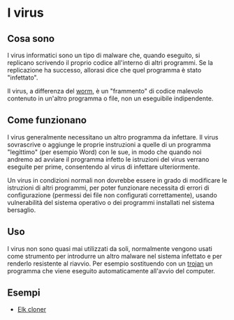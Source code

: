 # I virus
## Cosa sono
I virus informatici sono un tipo di malware che, quando eseguito, si replicano scrivendo il proprio codice all'interno di altri programmi.
Se la replicazione ha successo, allorasi  dice che quel programma è stato "infettato".

Il virus, a differenza del [worm](./worm.md), è un "frammento" di codice malevolo contenuto in un'altro programma o file, non un eseguibile indipendente.

## Come funzionano
I virus generalmente necessitano un altro programma da infettare.
Il virus sovrascrive o aggiunge le proprie instruzioni a quelle di un programma "legittimo" (per esempio Word) con le sue, in modo che  quando noi andremo ad avviare il programma infetto le istruzioni del virus verrano eseguite per prime, consentendo al virus di infettare ulteriormente.

Un virus in condizioni normali non dovrebbe essere in grado di modificare le istruzioni di altri programmi, per poter funzionare necessita di errori di configurazione (permessi dei file non configurati correttamente), usando vulnerabilità del sistema operativo o dei programmi installati nel sistema bersaglio.

## Uso
I virus non sono quasi mai utilizzati da soli, normalmente vengono usati come strumento per introdurre un altro malware nel sistema infettato e per renderlo resistente al riavvio.
Per esempio sostituendo con un [trojan](./trojan.md) un programma che viene eseguito automaticamente all'avvio del computer.

## Esempi
- [Elk cloner](https://it.wikipedia.org/wiki/Elk_Cloner)